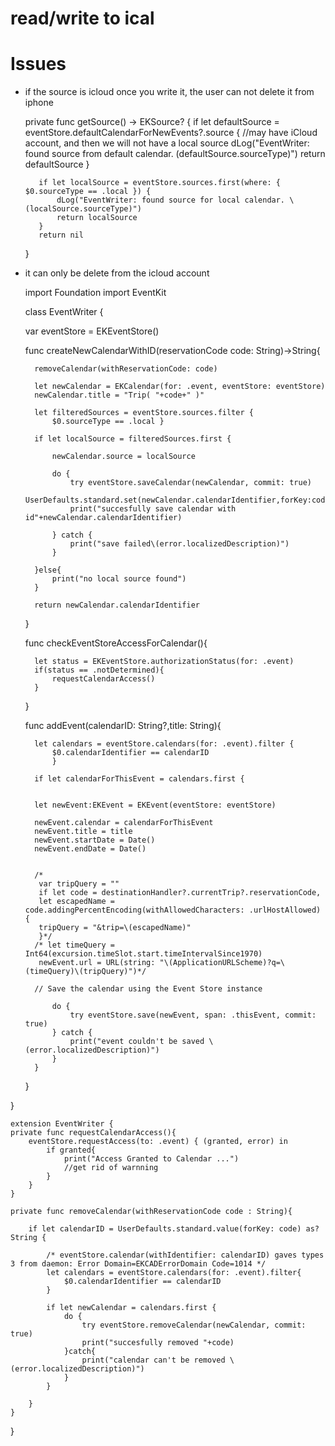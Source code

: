 # read/write to ical 
    
# Issues

* if the source is icloud once you write it, the user can not delete it from iphone

     private func getSource() -> EKSource? {
         if let defaultSource = eventStore.defaultCalendarForNewEvents?.source {
             //may have iCloud account, and then we will not have a local source
             dLog("EventWriter: found source from default calendar. \(defaultSource.sourceType)")
             return defaultSource
         }
 
         if let localSource = eventStore.sources.first(where: { $0.sourceType == .local }) {
             dLog("EventWriter: found source for local calendar. \(localSource.sourceType)")
             return localSource
         }
         return nil
     }
    
* it can only be delete from the icloud account


    import Foundation
    import EventKit

    class EventWriter {
    
    var eventStore = EKEventStore()

    func createNewCalendarWithID(reservationCode code: String)->String{
        
        removeCalendar(withReservationCode: code)
        
        let newCalendar = EKCalendar(for: .event, eventStore: eventStore)
        newCalendar.title = "Trip( "+code+" )"
        
        let filteredSources = eventStore.sources.filter {
            $0.sourceType == .local }
        
        if let localSource = filteredSources.first {
            
            newCalendar.source = localSource
            
            do {
                try eventStore.saveCalendar(newCalendar, commit: true)
                UserDefaults.standard.set(newCalendar.calendarIdentifier,forKey:code)
                print("succesfully save calendar with id"+newCalendar.calendarIdentifier)
                
            } catch {
                print("save failed\(error.localizedDescription)")
            }
            
        }else{
            print("no local source found")
        }
        
        return newCalendar.calendarIdentifier
    }
    
    func checkEventStoreAccessForCalendar(){
        
        let status = EKEventStore.authorizationStatus(for: .event)
        if(status == .notDetermined){
            requestCalendarAccess()
        }
    }
    
    func addEvent(calendarID: String?,title: String){
        

        let calendars = eventStore.calendars(for: .event).filter {
            $0.calendarIdentifier == calendarID
            }
        
        if let calendarForThisEvent = calendars.first {
        
        
        let newEvent:EKEvent = EKEvent(eventStore: eventStore)
        
        newEvent.calendar = calendarForThisEvent
        newEvent.title = title
        newEvent.startDate = Date()
        newEvent.endDate = Date()
            
        
        /*
         var tripQuery = ""
         if let code = destinationHandler?.currentTrip?.reservationCode,
         let escapedName = code.addingPercentEncoding(withAllowedCharacters: .urlHostAllowed) {
         tripQuery = "&trip=\(escapedName)"
         }*/
        /* let timeQuery = Int64(excursion.timeSlot.start.timeIntervalSince1970)
         newEvent.url = URL(string: "\(ApplicationURLScheme)?q=\(timeQuery)\(tripQuery)")*/
        
        // Save the calendar using the Event Store instance
        
            do {
                try eventStore.save(newEvent, span: .thisEvent, commit: true)
            } catch {
                print("event couldn't be saved \(error.localizedDescription)")
            }
        }
  
        
    }

}

    extension EventWriter {
    private func requestCalendarAccess(){
        eventStore.requestAccess(to: .event) { (granted, error) in
            if granted{
                print("Access Granted to Calendar ...")
                //get rid of warnning
            }
        }
    }
    
    private func removeCalendar(withReservationCode code : String){
        
        if let calendarID = UserDefaults.standard.value(forKey: code) as? String {
            
            /* eventStore.calendar(withIdentifier: calendarID) gaves types 3 from daemon: Error Domain=EKCADErrorDomain Code=1014 */
            let calendars = eventStore.calendars(for: .event).filter{
                $0.calendarIdentifier == calendarID
            }
            
            if let newCalendar = calendars.first {
                do {
                    try eventStore.removeCalendar(newCalendar, commit: true)
                    print("succesfully removed "+code)
                }catch{
                    print("calendar can't be removed \(error.localizedDescription)")
                }
            }
            
        }
    }
    
}
